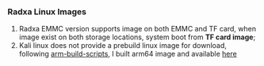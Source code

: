 ### Radxa Linux Images

1. Radxa EMMC version supports image on both EMMC and TF card, when image exist on both storage locations, system boot from **TF card image**;
2. Kali linux does not provide a prebuild linux image for download, following [arm-build-scripts](https://www.kali.org/docs/development/arm-build-scripts/), I built arm64 image and available [here](http://menhao.net/download/kali-arm-radxz-zero-sdcard-image-2023-07-02/)


